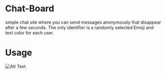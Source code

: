 # Chat-Board

simple chat site where you can send messages anonymously that disappear after a few seconds. The only identifier is a randomly selected Emoji and text color for each user. 

# Usage

![Alt Text](https://cdn.discordapp.com/attachments/865103544520146945/888937340947554324/oreo.gif)
